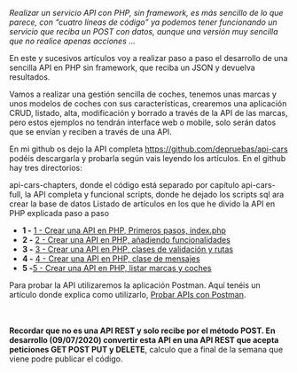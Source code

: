 <i>Realizar un servicio API con PHP, sin framework, es más sencillo de lo que parece, con “cuatro líneas de código” ya podemos tener funcionando un servicio que reciba un POST con datos, aunque una versión muy sencilla que no realice apenas acciones ...</i>


En este y sucesivos artículos voy a realizar paso a paso el desarrollo de una sencilla API en PHP sin framework, que reciba un JSON y devuelva resultados.

Vamos a realizar una gestión sencilla de coches, tenemos unas marcas y unos modelos de coches con sus características, crearemos una aplicación CRUD, listado, alta, modificación y borrado a través de la API de las marcas, pero estos ejemplos no tendrán interface web o mobile, solo serán datos que se envían y reciben a través de una API.

En mi github os dejo la API completa https://github.com/depruebas/api-cars podéis descargarla y probarla según vais leyendo los artículos. En el github hay tres directorios:

api-cars-chapters, donde el código está separado por capítulo
api-cars-full, la API completa y funcional
scripts, donde he dejado los scripts sql ara crear la base de datos
Listado de artículos en los que he divido la API en PHP explicada paso a paso
<ul>
<li><b>1 -</b> <a href="https://www.netveloper.com//crear-una-api-en-php-primeros-pasos-index.php" target=_blank>1 - Crear una API en PHP, Primeros pasos, index.php</a>
<li><b>2 -</b> <a href="https://www.netveloper.com//crear-una-api-en-php-añadiendo-funcionalidades" target=_blank>2 - Crear una API en PHP, añadiendo funcionalidades</a>
<li><b>3 -</b> <a href="https://www.netveloper.com//crear-una-api-en-php-clases-de-validacion-y-rutas" target=_blank>3 - Crear una API en PHP, clases de validación y rutas</a>
<li><b>4 -</b> <a href="https://www.netveloper.com//crear-una-api-en-php-clase-de-mensajes" target=_blank>4 - Crear una API en PHP, clase de mensajes</a>
<li><b>5 -</b><a href="https://www.netveloper.com//crear-una-api-en-php-listar-marcas-y-coches" target=_blank>5 - Crear una API en PHP, listar marcas y coches</a>
</ul>
Para probar la API utilizaremos la aplicación Postman. Aquí tenéis un artículo donde explica como utilizarlo, <a href="/probar-apis-con-postman" target="_blank">Probar APIs con Postman</a>.

<br><br>
<b>Recordar que no es una API REST y solo recibe por el método POST. En desarrollo (09/07/2020) convertir esta API en una API REST que acepta peticiones GET POST PUT y DELETE</b>, calculo que a final de la semana que viene podre publicar el código.

